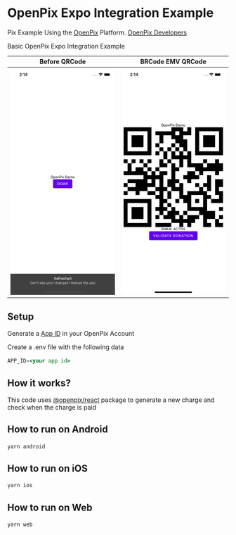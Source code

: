 # OpenPix Expo Integration Example

Pix Example Using the [OpenPix](https://openpix.com.br/) Platform. [OpenPix Developers](https://developers.openpix.com.br/)

Basic OpenPix Expo Integration Example

Before QRCode           |  BRCode EMV QRCode
:-------------------------:|:-------------------------:
![](img/ios1.png)  |  ![](img/ios2.png)

## Setup
Generate a [App ID](https://developers.openpix.com.br/docs/plugin/app-id) in your OpenPix Account

Create a .env file with the following data

```jsx
APP_ID=<your app id>
```

## How it works?

This code uses [@openpix/react](https://www.npmjs.com/package/@openpix/react) package to generate a new charge and check when the charge is paid

## How to run on Android

```jsx
yarn android
```

## How to run on iOS

```jsx
yarn ios
```

## How to run on Web

```jsx
yarn web
```
